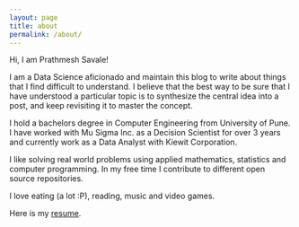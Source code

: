 ```yaml
---
layout: page
title: about
permalink: /about/
---
```


Hi, I am Prathmesh Savale!

I am a Data Science aficionado and maintain this blog to write about things that I find difficult to understand.
I believe that the best way to be sure that I have understood a particular topic is to synthesize the central idea into
a post, and keep revisiting it to master the concept. 

I hold a bachelors degree in Computer Engineering from University of Pune. I have worked with Mu Sigma Inc. as a 
Decision Scientist for over 3 years and currently work as a Data Analyst with Kiewit Corporation.

I like solving real world problems using applied mathematics, statistics and computer programming. In my free time I
contribute to different open source repositories. 

I love eating (a lot :P), reading, music and video games.

Here is my [resume](/assets/Prathmesh_Savale_CV.pdf).